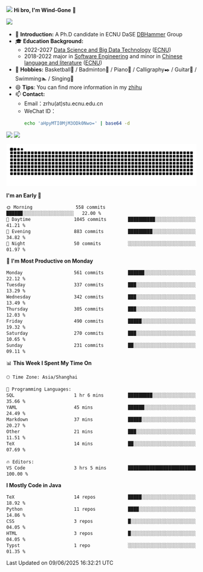 <img src="https://media.giphy.com/media/LnQjpWaON8nhr21vNW/giphy.gif" width="60">  **Hi bro, I'm Wind-Gone** 👋

![](https://komarev.com/ghpvc/?username=your-github-Wind-Gone&style=flat-square)

- 🌱 **Introduction:** A Ph.D candidate in ECNU DaSE [DBHammer](https://dbhammer.github.io/) Group
- 🎓 **Education Background:**
  - 2022-2027 [Data Science and Big Data Technology](http://dase.ecnu.edu.cn/) ([ECNU](https://www.ecnu.edu.cn/))
  - 2018-2022 major in [Software Engineering](http://www.sei.ecnu.edu.cn/) and minor in [Chinese language and literature](https://zhwx.ecnu.edu.cn/) ([ECNU](https://www.ecnu.edu.cn/))
- 🐣 **Hobbies:** Basketball🏀 / Badminton🏸 / Piano🎹 / Calligraphy✒️ / Guitar🎸 / Swimming🏊 / Singing🎤
- 😄 **Tips**: You can find more information in my [zhihu](https://www.zhihu.com/people/hhhuhuh)
- 📫 **Contact:**
  - Email：zrhu(at)stu.ecnu.edu.cn
  - WeChat ID：
    ```bash
    echo 'aHpyMTI0MjM3ODk0Nwo=' | base64 -d
    ```
<div>
  <img width="390px" src="https://github-readme-stats.vercel.app/api?username=Wind-Gone&show_icons=true&theme=vue">
  <img width="415px" src="http://github-readme-streak-stats.herokuapp.com/?user=Wind-Gone&theme=vue">
<!--   <img width="390px" src="https://github-readme-stats.anuraghazra1.vercel.app/api/top-langs/?username=Wind-Gone&layout=compact&theme=vue" /> -->
</div>

<!--[![Zirui Hu's github activity graph](https://github-readme-activity-graph.vercel.app/graph?username=Wind-Gone&theme=flat-square)](https://github.com/Wind-Gone/github-readme-activity-graph)-->
![Snake animation](https://raw.githubusercontent.com/Wind-Gone/Wind-Gone/output/github-contribution-grid-snake.svg)

<!--START_SECTION:waka-->
**I'm an Early 🐤** 

```text
🌞 Morning                558 commits         ██████░░░░░░░░░░░░░░░░░░░   22.00 % 
🌆 Daytime                1045 commits        ██████████░░░░░░░░░░░░░░░   41.21 % 
🌃 Evening                883 commits         █████████░░░░░░░░░░░░░░░░   34.82 % 
🌙 Night                  50 commits          ░░░░░░░░░░░░░░░░░░░░░░░░░   01.97 % 
```
📅 **I'm Most Productive on Monday** 

```text
Monday                   561 commits         ██████░░░░░░░░░░░░░░░░░░░   22.12 % 
Tuesday                  337 commits         ███░░░░░░░░░░░░░░░░░░░░░░   13.29 % 
Wednesday                342 commits         ███░░░░░░░░░░░░░░░░░░░░░░   13.49 % 
Thursday                 305 commits         ███░░░░░░░░░░░░░░░░░░░░░░   12.03 % 
Friday                   490 commits         █████░░░░░░░░░░░░░░░░░░░░   19.32 % 
Saturday                 270 commits         ███░░░░░░░░░░░░░░░░░░░░░░   10.65 % 
Sunday                   231 commits         ██░░░░░░░░░░░░░░░░░░░░░░░   09.11 % 
```


📊 **This Week I Spent My Time On** 

```text
🕑︎ Time Zone: Asia/Shanghai

💬 Programming Languages: 
SQL                      1 hr 6 mins         █████████░░░░░░░░░░░░░░░░   35.66 % 
YAML                     45 mins             ██████░░░░░░░░░░░░░░░░░░░   24.49 % 
Markdown                 37 mins             █████░░░░░░░░░░░░░░░░░░░░   20.27 % 
Other                    21 mins             ███░░░░░░░░░░░░░░░░░░░░░░   11.51 % 
TeX                      14 mins             ██░░░░░░░░░░░░░░░░░░░░░░░   07.69 % 

🔥 Editors: 
VS Code                  3 hrs 5 mins        █████████████████████████   100.00 % 
```

**I Mostly Code in Java** 

```text
TeX                      14 repos            █████░░░░░░░░░░░░░░░░░░░░   18.92 % 
Python                   11 repos            ████░░░░░░░░░░░░░░░░░░░░░   14.86 % 
CSS                      3 repos             █░░░░░░░░░░░░░░░░░░░░░░░░   04.05 % 
HTML                     3 repos             █░░░░░░░░░░░░░░░░░░░░░░░░   04.05 % 
Typst                    1 repo              ░░░░░░░░░░░░░░░░░░░░░░░░░   01.35 % 
```




 Last Updated on 09/06/2025 16:32:21 UTC
<!--END_SECTION:waka-->
